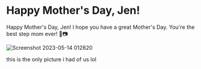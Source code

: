 <!DOCTYPE html>
<html>
<head>
  
  <link rel="stylesheet" href="https://fonts.googleapis.com/css?family=Pacifico">

</head>
<body>
  <h1>Happy Mother's Day, Jen!</h1>
 

  <div>
    <form>
      <label for="letter">Happy Mother's Day, Jen! I hope you have a great Mother's Day. You're the best step mom ever! 🌸📷</label><br>
    </form>

 ![Screenshot 2023-05-14 012820](https://github.com/landy123456/HAPPYMOTHERSDAYJEN/assets/132488888/0bbdbcc4-f1c7-4403-8b0e-16191512ee88)
    <form>
this is the only picture i had of us lol
      <form>


  </div>

</body>
</html>



